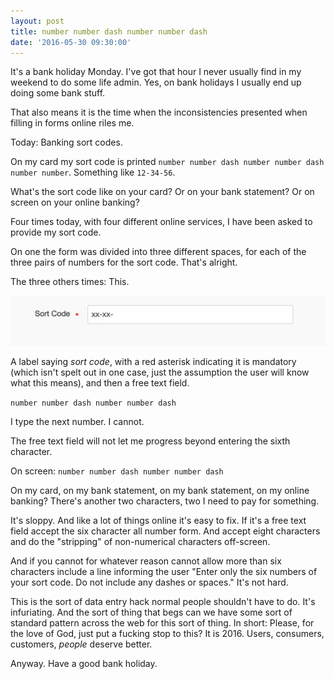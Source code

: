 ```yaml
---
layout: post
title: number number dash number number dash
date: '2016-05-30 09:30:00'
---
```

It's a bank holiday Monday. I've got that hour I never usually find in my weekend to do some life admin. Yes, on bank holidays I usually end up doing some bank stuff.

That also means it is the time when the inconsistencies presented when filling in forms online riles me.

Today: Banking sort codes.

On my card my sort code is printed `number number dash number number dash number number`. Something like `12-34-56`.

What's the sort code like on your card? Or on your bank statement? Or on screen on your online banking?

Four times today, with four different online services, I have been asked to provide my sort code.

On one the form was divided into three different spaces, for each of the three pairs of numbers for the sort code. That's alright.

The three others times: This.

![](/assets/sort-code-example.jpg)

A label saying *sort code*, with a red asterisk indicating it is mandatory (which isn't spelt out in one case, just the assumption the user will know what this means), and then a free text field.

`number number dash number number dash`

I type the next number. I cannot.

The free text field will not let me progress beyond entering the sixth character.

On screen: `number number dash number number dash`

On my card, on my bank statement, on my bank statement, on my online banking? There's another two characters, two I need to pay for something.

It's sloppy. And like a lot of things online it's easy to fix. If it's a free text field accept the six character all number form. And accept eight characters and do the "stripping" of non-numerical characters off-screen.

And if you cannot for whatever reason cannot allow more than six characters include a line informing the user "Enter only the six numbers of your sort code. Do not include any dashes or spaces." It's not hard.

This is the sort of data entry hack normal people shouldn't have to do. It's infuriating. And the sort of thing that begs can we have some sort of standard pattern across the web for this sort of thing. In short: Please, for the love of God, just put a fucking stop to this? It is 2016. Users, consumers, customers, *people* deserve better.

Anyway. Have a good bank holiday.
